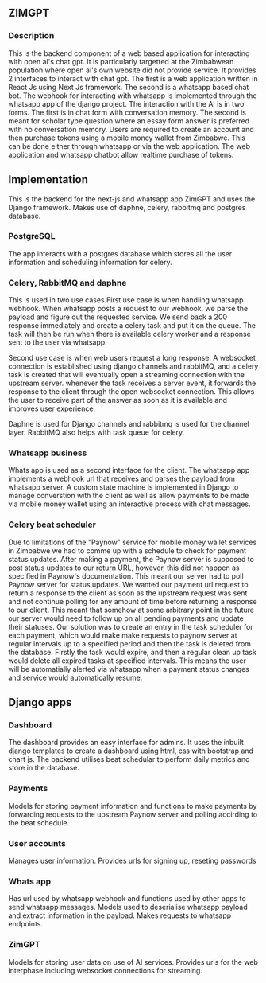 ## ZIMGPT

### Description
This is the backend component of a web based application for interacting with open ai's chat gpt.
It is particularly targetted at the Zimbabwean population where open ai's own website did not provide service.
It provides 2 interfaces to interact with chat gpt. The first is a web application written in React Js using Next Js framework. The second is a whatsapp based chat bot.
The webhook for interacting with whatsapp is implemented through the whatsapp app of the django project.
The interaction with the AI is in two forms. The first is in chat form with conversation memory. The second is meant for scholar type question where an essay form answer is preferred with no conversation memory.
Users are required to create an account and then purchase tokens using a mobile money wallet from Zimbabwe. This can be done either through whatsapp or via the web application.
The web application and whatsapp chatbot allow realtime purchase of tokens.

## Implementation
This is the backend for the next-js and whatsapp app ZimGPT and uses the Django framework.
Makes use of daphne, celery, rabbitmq and postgres database.

### PostgreSQL
The app interacts with a postgres database which stores all the user information and scheduling information for celery.

### Celery, RabbitMQ and daphne
This is used in two use cases.First use case is when handling whatsapp webhook. When whatsapp posts a request to our webhook, we parse the payload and figure out the requested service. We send back a 200 response immediately and create a celery task and put it on the queue. The task will then be run when there is available celery worker and a response sent to the user via whatsapp.

Second use case is when web users request a long response. A websocket connection is established using django channels and rabbitMQ, and a celery task is created that will eventually open a streaming connection with the upstream server. whenever the task receives a server event, it forwards the response to the client through the open websocket connection. This allows the user to receive part of the answer as soon as it is available and improves user experience.

Daphne is used for Django channels and rabbitmq is used for the channel layer. RabbitMQ also helps with task queue for celery.

### Whatsapp business
Whats app is used as a second interface for the client. The whatsapp app implements a webhook url that receives and parses the payload from whatsapp server. A custom state machine is implemented in Django to manage converstion with the client as well as allow payments to be made via mobile money wallet using an interactive process with chat messages.

### Celery beat scheduler
Due to limitations of the "Paynow" service for mobile money wallet services in Zimbabwe we had to comme up with a schedule to check for payment status updates. After making a payment, the Paynow server is supposed to post status updates to our return URL, however, this did not happen as specified in Paynow's documentation. This meant our server had to poll Paynow server for status updates. We wanted our payment url request to return a response to the client as soon as the upstream request was sent and not continue polling for any amount of time before returning a response to our client. This meant that somehow at some arbitrary point in the future our server would need to follow up on all pending payments and update their statuses. Our solution was to create an entry in the task scheduler for each payment, which would make make requests to paynow server at regular intervals up to a specified period and then the task is deleted from the database. Firstly the task would expire, and then a regular clean up task would delete all expired tasks at specified intervals. This means the user will be automatially alerted via whatsapp when a payment status changes and service would automatically resume.

## Django apps

### Dashboard
The dashboard provides an easy interface for admins.
It uses the inbuilt django templates to create a dashboard using html, css with bootstrap and chart js.
The backend utilises beat schedular to perform daily metrics and store in the database.

### Payments
Models for storing payment information and functions to make payments by forwarding requests to the upstream Paynow server and polling accirding to the beat schedule.

### User accounts
Manages user information. Provides urls for signing up, reseting passwords

### Whats app
Has url used by whatsapp webhook and functions used by other apps to send whatsapp messages. Models used to deserialise whatsapp payload and extract information in the payload. Makes requests to whatsapp endpoints.

### ZimGPT
Models for storing user data on use of AI services. Provides urls for the web interphase including websocket connections for streaming.



